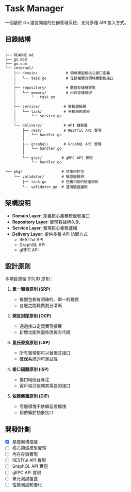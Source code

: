 # Task Manager

一個基於 Go 語言開發的任務管理系統，支持多種 API 接入方式。

## 目錄結構

```
.
├── README.md
├── go.mod
├── go.sum
└── internal/
    ├── domain/             # 領域模型和核心接口定義
    │   └── task.go         # 任務相關的領域模型和接口
    │
    ├── repository/         # 數據存儲層實現
    │   └── memory/         # 內存存儲實現
    │       └── task.go
    │
    ├── service/           # 業務邏輯層
    │   └── task/          # 任務服務實現
    │       └── service.go
    │
    └── delivery/          # API 傳輸層
        ├── rest/          # RESTful API 實現
        │   └── handler.go
        │
        ├── graphql/       # GraphQL API 實現
        │   └── handler.go
        │
        └── grpc/         # gRPC API 實現
            └── handler.go

└── pkg/                  # 可重用的包
    └── validator/        # 驗證器實現
        ├── task.go       # 任務相關的驗證規則
        └── validator.go  # 通用驗證邏輯

```

## 架構說明

- **Domain Layer**: 定義核心業務模型和接口
- **Repository Layer**: 實現數據持久化
- **Service Layer**: 實現核心業務邏輯
- **Delivery Layer**: 提供多種 API 訪問方式
  - RESTful API
  - GraphQL API
  - gRPC API

## 設計原則

本項目遵循 SOLID 原則：

1. **單一職責原則 (SRP)**
   - 每個包都有明確的、單一的職責
   - 各層之間職責劃分清晰

2. **開放封閉原則 (OCP)**
   - 通過接口定義實現擴展
   - 新增功能無需修改現有代碼

3. **里氏替換原則 (LSP)**
   - 所有實現都可以替換其接口
   - 確保系統的可測試性

4. **接口隔離原則 (ISP)**
   - 接口精簡且專注
   - 客戶端只依賴其需要的接口

5. **依賴倒置原則 (DIP)**
   - 高層模塊不依賴低層模塊
   - 都依賴於抽象接口

## 開發計劃

- [x] 基礎架構搭建
- [ ] 核心領域模型實現
- [ ] 內存存儲實現
- [ ] RESTful API 實現
- [ ] GraphQL API 實現
- [ ] gRPC API 實現
- [ ] 單元測試覆蓋
- [ ] 性能測試和優化 
